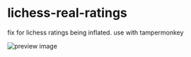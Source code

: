 # lichess-real-ratings
fix for lichess ratings being inflated. use with tampermonkey

![preview image](https://i.imgur.com/BLHI0iU.png)
